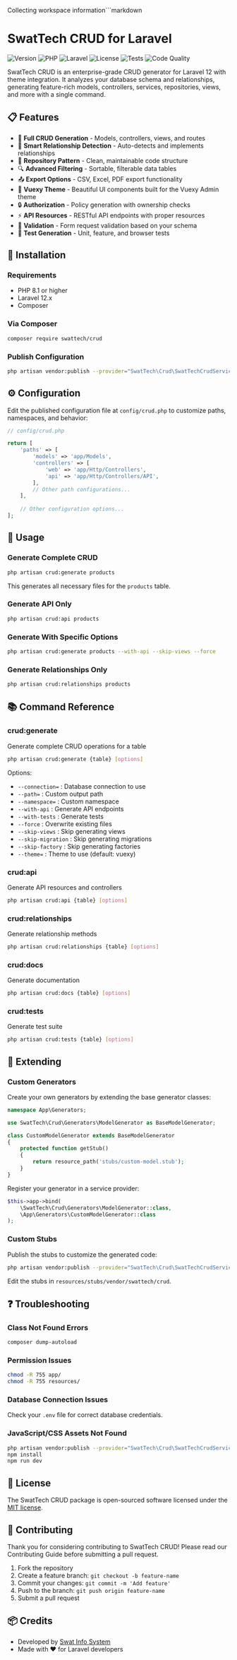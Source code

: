 Collecting workspace information```markdown
# SwatTech CRUD for Laravel

![Version](https://img.shields.io/packagist/v/swattech/crud.svg)
![PHP](https://img.shields.io/badge/PHP-8.1%2B-blue)
![Laravel](https://img.shields.io/badge/Laravel-12.x-red)
![License](https://img.shields.io/badge/license-MIT-green)
![Tests](https://img.shields.io/github/workflow/status/swattech/crud/tests/main?label=tests)
![Code Quality](https://img.shields.io/github/workflow/status/swattech/crud/quality/main?label=code%20quality)

SwatTech CRUD is an enterprise-grade CRUD generator for Laravel 12 with theme integration. It analyzes your database schema and relationships, generating feature-rich models, controllers, services, repositories, views, and more with a single command.

## 📋 Features

- 🚀 **Full CRUD Generation** - Models, controllers, views, and routes
- 🔄 **Smart Relationship Detection** - Auto-detects and implements relationships
- 🧩 **Repository Pattern** - Clean, maintainable code structure
- 🔍 **Advanced Filtering** - Sortable, filterable data tables
- 📤 **Export Options** - CSV, Excel, PDF export functionality
- 🎨 **Vuexy Theme** - Beautiful UI components built for the Vuexy Admin theme
- 🔒 **Authorization** - Policy generation with ownership checks
- ⚡ **API Resources** - RESTful API endpoints with proper resources
- 📝 **Validation** - Form request validation based on your schema
- 🧪 **Test Generation** - Unit, feature, and browser tests

## 🔧 Installation

### Requirements

- PHP 8.1 or higher
- Laravel 12.x
- Composer

### Via Composer

```bash
composer require swattech/crud
```

### Publish Configuration

```bash
php artisan vendor:publish --provider="SwatTech\Crud\SwatTechCrudServiceProvider" --tag="config"
```

## ⚙️ Configuration

Edit the published configuration file at `config/crud.php` to customize paths, namespaces, and behavior:

```php
// config/crud.php

return [
    'paths' => [
        'models' => 'app/Models',
        'controllers' => [
            'web' => 'app/Http/Controllers',
            'api' => 'app/Http/Controllers/API',
        ],
        // Other path configurations...
    ],
    
    // Other configuration options...
];
```

## 🚀 Usage

### Generate Complete CRUD

```bash
php artisan crud:generate products
```

This generates all necessary files for the `products` table.

### Generate API Only

```bash
php artisan crud:api products
```

### Generate With Specific Options

```bash
php artisan crud:generate products --with-api --skip-views --force
```

### Generate Relationships Only

```bash
php artisan crud:relationships products
```

## 📚 Command Reference

### crud:generate

Generate complete CRUD operations for a table

```bash
php artisan crud:generate {table} [options]
```

Options:
- `--connection=` : Database connection to use
- `--path=` : Custom output path
- `--namespace=` : Custom namespace
- `--with-api` : Generate API endpoints
- `--with-tests` : Generate tests
- `--force` : Overwrite existing files
- `--skip-views` : Skip generating views
- `--skip-migration` : Skip generating migrations
- `--skip-factory` : Skip generating factories
- `--theme=` : Theme to use (default: vuexy)

### crud:api

Generate API resources and controllers

```bash
php artisan crud:api {table} [options]
```

### crud:relationships

Generate relationship methods

```bash
php artisan crud:relationships {table} [options]
```

### crud:docs

Generate documentation

```bash
php artisan crud:docs {table} [options]
```

### crud:tests

Generate test suite

```bash
php artisan crud:tests {table} [options]
```

## 🔌 Extending

### Custom Generators

Create your own generators by extending the base generator classes:

```php
namespace App\Generators;

use SwatTech\Crud\Generators\ModelGenerator as BaseModelGenerator;

class CustomModelGenerator extends BaseModelGenerator
{
    protected function getStub()
    {
        return resource_path('stubs/custom-model.stub');
    }
}
```

Register your generator in a service provider:

```php
$this->app->bind(
    \SwatTech\Crud\Generators\ModelGenerator::class,
    \App\Generators\CustomModelGenerator::class
);
```

### Custom Stubs

Publish the stubs to customize the generated code:

```bash
php artisan vendor:publish --provider="SwatTech\Crud\SwatTechCrudServiceProvider" --tag="stubs"
```

Edit the stubs in `resources/stubs/vendor/swattech/crud`.

## ❓ Troubleshooting

### Class Not Found Errors

```bash
composer dump-autoload
```

### Permission Issues

```bash
chmod -R 755 app/
chmod -R 755 resources/
```

### Database Connection Issues

Check your `.env` file for correct database credentials.

### JavaScript/CSS Assets Not Found

```bash
php artisan vendor:publish --provider="SwatTech\Crud\SwatTechCrudServiceProvider" --tag="assets" --force
npm install
npm run dev
```

## 📝 License

The SwatTech CRUD package is open-sourced software licensed under the [MIT license](https://opensource.org/licenses/MIT).

## 👥 Contributing

Thank you for considering contributing to SwatTech CRUD! Please read our Contributing Guide before submitting a pull request.

1. Fork the repository
2. Create a feature branch: `git checkout -b feature-name`
3. Commit your changes: `git commit -m 'Add feature'`
4. Push to the branch: `git push origin feature-name`
5. Submit a pull request

## 📦 Credits

- Developed by [Swat Info System](https://swatinfosystem.com)
- Made with ❤️ for Laravel developers
```

